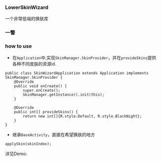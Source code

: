 ### LowerSkinWizard

一个非常低端的换肤库

### 一瞥


### how to use

- 在`Application`中,实现`SkinManager.SkinProvider`，并在`provideSkins`提供各种不同皮肤的资源id.

```
public class SkinWizardApplication extends Application implements SkinManager.SkinProvider {
    @Override
    public void onCreate() {
        super.onCreate();
        SkinManager.getInstance().init(this);
    }

    @Override
    public int[] provideSkins() {
        return new int[]{R.style.Default, R.style.BlackNight};
    }
}
```

- 继承`BaseActivity`，直接在希望换肤的地方

```
applySkin(skinIndex);
```

详见Demo:




